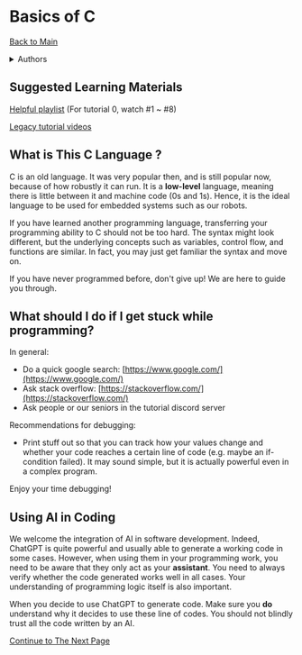 # Basics of C

[Back to Main](index.html)

<details>

<summary>​​​Authors</summary>

Dicaprio Cheung (dhcheungaa@connect.ust.hk)

Daniel Cheung (dcheungaa@connect.ust.hk)

Ho Yu Yat (yyhoai@connect.ust.hk)

Lau Ka Kit, Danny (kkdlau@connect.ust.hk)

Li Ka Yau Elwin (kyeliaa@connect.ust.hk)

Leung Ka Chun, Wesley (kcleungax@connect.ust.hk)

Li Chi Kin, Andy (ckliam@connect.ust.hk)

</details>

## Suggested Learning Materials

[Helpful playlist](https://youtube.com/playlist?list=PL98qAXLA6aftD9ZlnjpLhdQAOFI8xIB6e\&feature=shared) (For tutorial 0, watch #1 \~ #8)

[Legacy tutorial videos](https://www.youtube.com/playlist?list=PLSeKkpqgEm4-tTUrEm-hYbDg-iegYMoUj)



## What is This C Language ?

C is an old language. It was very popular then, and is still popular now, because of how robustly it can run. It is a **low-level** language, meaning there is little between it and machine code (0s and 1s). Hence, it is the ideal language to be used for embedded systems such as our robots.

If you have learned another programming language, transferring your programming ability to C should not be too hard. The syntax might look different, but the underlying concepts such as variables, control flow, and functions are similar. In fact, you may just get familiar the syntax and move on.

If you have never programmed before, don't give up! We are here to guide you through.

## What should I do if I get stuck while programming?

In general:

* Do a quick google search: [https://www.google.com/](https://www.google.com/)
* Ask stack overflow: [https://stackoverflow.com/](https://stackoverflow.com/)
* Ask people or our seniors in the tutorial discord server

Recommendations for debugging:

 * Print stuff out so that you can track how your values change and whether your code reaches a certain line of code (e.g. maybe an if-condition failed). It may sound simple, but it is actually powerful even in a complex program.

Enjoy your time debugging!

## Using AI in Coding

We welcome the integration of AI in software development. Indeed, ChatGPT is quite powerful and usually able to generate a working code in some cases. However, when using them in your programming work, you need to be aware that they only act as your **assistant**. You need to always verify whether the code generated works well in all cases. Your understanding of programming logic itself is also important.

When you decide to use ChatGPT to generate code. Make sure you **do** understand why it decides to use these line of codes. You should not blindly trust all the code written by an AI.

[Continue to The Next Page](02_where_to_write_code.html)